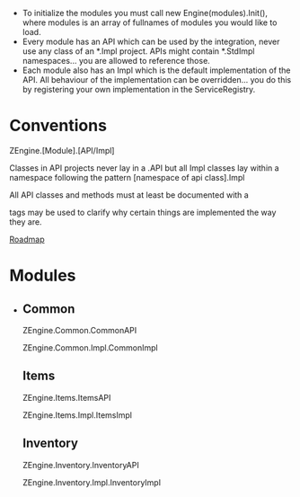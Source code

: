 - To initialize the modules you must call new Engine(modules).Init(), where modules is an array of fullnames of modules you would like to load.
- Every module has an API which can be used by the integration, never use any class of an *.Impl project.
  APIs might contain *.StdImpl namespaces... you are allowed to reference those.
- Each module also has an Impl which is the default implementation of the API. 
  All behaviour of the implementation can be overridden... you do this by registering your own implementation in the ServiceRegistry.

<h1> Conventions </h1>
<p>
	ZEngine.[Module].[API/Impl]
</p>

<p>
Classes in API projects never lay in a .API but all Impl classes lay within a namespace following the pattern [namespace of api class].Impl
</p>

<p>
All API classes and methods must at least be documented with a <summary>
<guide> tags may be used to clarify why certain things are implemented the way they are.
</p>

<a href="https://trello.com/b/z0e7eYER/roadmap-zengine">Roadmap</a>

<h1> Modules </h1>
<ul>
	<li> 
		<h2> Common </h2>
		<p> ZEngine.Common.CommonAPI </p>
		<p> ZEngine.Common.Impl.CommonImpl </p>
		<h2> Items </h2>
		<p> ZEngine.Items.ItemsAPI </p>
		<p> ZEngine.Items.Impl.ItemsImpl </p>
		<h2> Inventory </h2>
		<p> ZEngine.Inventory.InventoryAPI </p>
		<p> ZEngine.Inventory.Impl.InventoryImpl </p>
	</li>
</ul>
